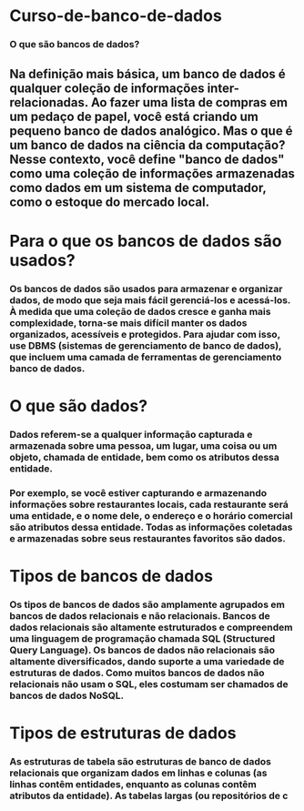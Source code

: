# Curso-de-banco-de-dados
### O que são bancos de dados?
## Na definição mais básica, um banco de dados é qualquer coleção de informações inter-relacionadas. Ao fazer uma lista de compras em um pedaço de papel, você está criando um pequeno banco de dados analógico. Mas o que é um banco de dados na ciência da computação? Nesse contexto, você define "banco de dados" como uma coleção de informações armazenadas como dados em um sistema de computador, como o estoque do mercado local.
# Para o que os bancos de dados são usados?
### Os bancos de dados são usados para armazenar e organizar dados, de modo que seja mais fácil gerenciá-los e acessá-los. À medida que uma coleção de dados cresce e ganha mais complexidade, torna-se mais difícil manter os dados organizados, acessíveis e protegidos. Para ajudar com isso, use DBMS (sistemas de gerenciamento de banco de dados), que incluem uma camada de ferramentas de gerenciamento banco de dados.
# O que são dados?
### Dados referem-se a qualquer informação capturada e armazenada sobre uma pessoa, um lugar, uma coisa ou um objeto, chamada de entidade, bem como os atributos dessa entidade.

### Por exemplo, se você estiver capturando e armazenando informações sobre restaurantes locais, cada restaurante será uma entidade, e o nome dele, o endereço e o horário comercial são atributos dessa entidade. Todas as informações coletadas e armazenadas sobre seus restaurantes favoritos são dados.

# Tipos de bancos de dados
### Os tipos de bancos de dados são amplamente agrupados em bancos de dados relacionais e não relacionais. Bancos de dados relacionais são altamente estruturados e compreendem uma linguagem de programação chamada SQL (Structured Query Language). Os bancos de dados não relacionais são altamente diversificados, dando suporte a uma variedade de estruturas de dados. Como muitos bancos de dados não relacionais não usam o SQL, eles costumam ser chamados de bancos de dados NoSQL.

# Tipos de estruturas de dados
### As estruturas de tabela são estruturas de banco de dados relacionais que organizam dados em linhas e colunas (as linhas contêm entidades, enquanto as colunas contêm atributos da entidade). As tabelas largas (ou repositórios de c
